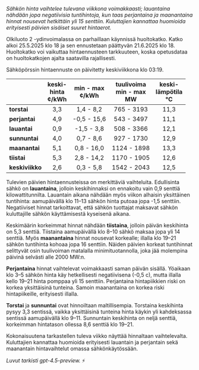 *Sähkön hinta vaihtelee tulevana viikkona voimakkaasti; lauantaina nähdään jopa negatiivisia tuntihintoja, kun taas perjantaina ja maanantaina hinnat nousevat hetkittäin yli 15 senttiin. Kuluttajien kannattaa huomioida erityisesti päivien sisäiset suuret hintaerot.*

Olkiluoto 2 -ydinvoimalassa on parhaillaan käynnissä huoltokatko. Katko alkoi 25.5.2025 klo 18 ja sen ennustetaan päättyvän 21.6.2025 klo 18. Huoltokatko voi vaikuttaa hintaennusteen tarkkuuteen, koska opetusdataa on huoltokatkojen ajalta saatavilla rajallisesti.

Sähköpörssin hintaennuste on päivitetty keskiviikkona klo 03:19.

|          | keski-<br>hinta<br>¢/kWh | min - max<br>¢/kWh | tuulivoima<br>min - max<br>MW | keski-<br>lämpötila<br>°C |
|:---------|:------------------------:|:------------------:|:-----------------------------:|:-------------------------:|
| **torstai**   |          3,3           |     1,4 - 8,2      |          765 - 3193          |            11,3           |
| **perjantai** |          4,9           |    -0,5 - 15,6     |          543 - 3497          |            11,1           |
| **lauantai**  |          0,9           |    -1,5 - 3,8      |          508 - 3366          |            12,1           |
| **sunnuntai** |          4,0           |     0,7 - 8,6      |          927 - 1730          |            12,9           |
| **maanantai** |          5,1           |     0,8 - 16,0     |         1124 - 1898          |            13,3           |
| **tiistai**   |          5,3           |     2,8 - 14,2     |         1170 - 1905          |            12,6           |
| **keskiviikko** |        2,6           |     0,3 - 5,8      |         1542 - 2043          |            12,5           |

Tulevien päivien hintaennusteissa on merkittäviä vaihteluita. Edullisinta sähkö on **lauantaina**, jolloin keskihinnaksi on ennakoitu vain 0,9 senttiä kilowattitunnilta. Lauantain aikana nähdään myös viikon alhaisin yksittäinen tuntihinta: aamupäivällä klo 11–13 sähkön hinta putoaa jopa -1,5 senttiin. Negatiiviset hinnat tarkoittavat, että sähkön tuottajat maksavat sähkön kuluttajille sähkön käyttämisestä kyseisenä aikana.

Keskimäärin korkeimmat hinnat nähdään **tiistaina**, jolloin päivän keskihinta on 5,3 senttiä. Tiistaina aamupäivällä klo 8–10 sähkö maksaa jopa yli 14 senttiä. Myös **maanantaina** hinnat nousevat korkealle; illalla klo 19–21 sähkön tuntihinta kohoaa jopa 16 senttiin. Näiden päivien korkeat tuntihinnat selittyvät osin tuulivoiman matalalla minimituotannolla, joka jää molempina päivinä selvästi alle 2000 MW:n.

**Perjantaina** hinnat vaihtelevat voimakkaasti saman päivän sisällä. Yöaikaan klo 3–5 sähkön hinta käy hetkellisesti negatiivisena (-0,5 c), mutta illalla kello 19–21 hinta pomppaa yli 15 senttiin. Perjantaina hintapiikkien riski on korkea yksittäisinä tunteina. Samoin maanantaina on korkea riski hintapiikeille, erityisesti illalla.

**Torstai** ja **sunnuntai** ovat hinnoiltaan maltillisempia. Torstaina keskihinta pysyy 3,3 sentissä, vaikka yksittäisinä tunteina hinta käykin yli kahdeksassa sentissä aamupäivällä klo 9–11. Sunnuntain keskihinta on neljä senttiä, korkeimman hintatason ollessa 8,6 senttiä klo 19–21.

Kokonaisuutena tarkastellen tuleva viikko näyttää hinnaltaan vaihtelevalta. Kuluttajien kannattaa huomioida erityisesti lauantain ja perjantain sekä maanantain hintavaihtelut omassa sähkönkäytössään.

*Luvut tarkisti gpt-4.5-preview.* ⚡
